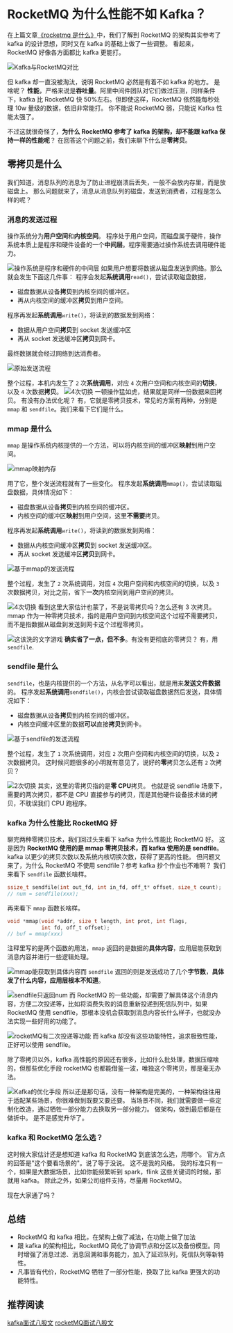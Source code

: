 # RocketMQ 为什么性能不如 Kafka？

在上篇文章[《rocketmq 是什么》](/中间件/rocketmq/核心知识点/RocketMQ是什么)中，我们了解到 RocketMQ 的架构其实参考了 kafka 的设计思想，同时又在 kafka 的基础上做了一些调整。
看起来，RocketMQ 好像各方面都比 kafka 更能打。

![Kafka与RocketMQ对比](https://cdn.xiaobaidebug.top/1722555605803.jpeg)

但 kafka 却一直没被淘汰，说明 RocketMQ 必然是有着不如 kafka 的地方。
是啥呢？
**性能**，严格来说是**吞吐量**。阿里中间件团队对它们做过压测，同样条件下，kafka 比 RocketMQ 快 50%左右。但即使这样，RocketMQ 依然能每秒处理 10w 量级的数据，依旧非常能打。
你不能说 RocketMQ 弱，只能说 Kafka 性能太强了。

不过这就很奇怪了，**为什么 RocketMQ 参考了 kafka 的架构，却不能跟 kafka 保持一样的性能呢**？
在回答这个问题之前，我们来聊下什么是**零拷贝**。

## 零拷贝是什么

我们知道，消息队列的消息为了防止进程崩溃后丢失，一般不会放内存里，而是放磁盘上。
那么问题就来了，消息从消息队列的磁盘，发送到消费者，过程是怎么样的呢？

### 消息的发送过程

操作系统分为**用户空间**和**内核空间**。
程序处于用户空间，而磁盘属于硬件，操作系统本质上是程序和硬件设备的一个**中间层**。程序需要通过操作系统去调用硬件能力。

![操作系统是程序和硬件的中间层](https://cdn.xiaobaidebug.top/1722555643564.jpeg)
如果用户想要将数据从磁盘发送到网络。那么就会发生下面这几件事：
程序会发起**系统调用**`read()`，尝试读取磁盘数据，

- 磁盘数据从设备**拷贝**到内核空间的缓冲区。
- 再从内核空间的缓冲区**拷贝**到用户空间。

程序再发起**系统调用**`write()`，将读到的数据发到网络：

- 数据从用户空间**拷贝**到 socket 发送缓冲区
- 再从 socket 发送缓冲区**拷贝**到网卡。

最终数据就会经过网络到达消费者。

![原始发送流程](https://cdn.xiaobaidebug.top/1722555691634.jpeg)

整个过程，本机内发生了 `2` 次**系统调用**，对应 `4` 次用户空间和内核空间的**切换**，以及 `4` 次数据**拷贝**。
![4次切换](https://cdn.xiaobaidebug.top/1722555706861.jpeg)
一顿操作猛如虎，结果就是同样一份数据来回拷贝。
有没有办法优化呢？
有，它就是零拷贝技术，常见的方案有两种，分别是 `mmap` 和 `sendfile`。我们来看下它们是什么。

### mmap 是什么

`mmap` 是操作系统内核提供的一个方法，可以将内核空间的缓冲区**映射**到用户空间。

![mmap映射内存](https://cdn.xiaobaidebug.top/1722555730034.jpeg)

用了它，整个发送流程就有了一些变化。
程序发起**系统调用**`mmap()`，尝试读取磁盘数据，具体情况如下：

- 磁盘数据从设备**拷贝**到内核空间的缓冲区。
- 内核空间的缓冲区**映射**到用户空间，这里**不需要**拷贝。

程序再发起**系统调用**`write()`，将读到的数据发到网络：

- 数据从内核空间缓冲区**拷贝**到 socket 发送缓冲区。
- 再从 socket 发送缓冲区**拷贝**到网卡。

![基于mmap的发送流程](https://cdn.xiaobaidebug.top/1722555757439.jpeg)

整个过程，发生了 `2` 次系统调用，对应 `4` 次用户空间和内核空间的切换，以及 `3` 次数据拷贝，对比之前，省下**一次**内核空间到用户空间的拷贝。

![4次切换](https://cdn.xiaobaidebug.top/1722555796816.jpeg)
看到这里大家估计也蒙了，不是说零拷贝吗？怎么还有 3 次拷贝。
mmap 作为一种零拷贝技术，指的是用户空间到内核空间这个过程不需要拷贝，而不是指数据从磁盘到发送到网卡这个过程零拷贝。

![这该洗的文字游戏](https://cdn.xiaobaidebug.top/1722555810648.jpeg)
**确实省了一点，但不多**。有没有更彻底的零拷贝？
有，用 `sendfile`.

### sendfile 是什么

`sendfile`，也是内核提供的一个方法，从名字可以看出，就是用来**发送文件数据**的。
程序发起**系统调用**`sendfile()`，内核会尝试读取磁盘数据然后发送，具体情况如下：

- 磁盘数据从设备**拷贝**到内核空间的缓冲区。
- 内核空间缓冲区里的数据**可以**直接**拷贝**到网卡。

![基于sendfile的发送流程](https://cdn.xiaobaidebug.top/1722555899562.jpeg)

整个过程，发生了 `1` 次系统调用，对应 `2` 次用户空间和内核空间的切换，以及 `2` 次数据拷贝。
这时候问题很多的小明就有意见了，说好的**零**拷贝怎么还有 `2` 次拷贝？

![2次切换](https://cdn.xiaobaidebug.top/1722555845114.jpeg)
其实，这里的零拷贝指的是**零 CPU**拷贝。
也就是说 sendfile 场景下，需要的两次拷贝，都不是 CPU 直接参与的拷贝，而是其他硬件设备技术做的拷贝，不耽误我们 CPU 跑程序。

### kafka 为什么性能比 RocketMQ 好

聊完两种零拷贝技术，我们回过头来看下 kafka 为什么性能比 RocketMQ 好。
这是因为 **RocketMQ 使用的是 mmap 零拷贝技术，而 kafka 使用的是 sendfile**。kafka 以更少的拷贝次数以及系统内核切换次数，获得了更高的性能。
但问题又来了，为什么 RocketMQ 不使用 sendfile？参考 kafka 抄个作业也不难啊？
我们来看下 `sendfile` 函数长啥样。

```c
ssize_t sendfile(int out_fd, int in_fd, off_t* offset, size_t count);
// num = sendfile(xxx);
```

再来看下 `mmap` 函数长啥样。

```c
void *mmap(void *addr, size_t length, int prot, int flags,
           int fd, off_t offset);
// buf = mmap(xxx)
```

注释里写的是两个函数的用法，`mmap` 返回的是数据的**具体内容**，应用层能获取到消息内容并进行一些逻辑处理。

![mmap能获取到具体内容](https://cdn.xiaobaidebug.top/1722555950668.jpeg)而 `sendfile` 返回的则是发送成功了几个**字节数**，**具体发了什么内容，应用层根本不知道**。

![sendfile只返回num](https://cdn.xiaobaidebug.top/1722555968565.jpeg)
而 RocketMQ 的一些功能，却需要了解具体这个消息内容，方便二次投递等，比如将消费失败的消息重新投递到死信队列中，如果 RocketMQ 使用 sendfile，那根本没机会获取到消息内容长什么样子，也就没办法实现一些好用的功能了。

![rocketMQ有二次投递等功能](https://cdn.xiaobaidebug.top/1722556008636.jpeg)
而 kafka 却没有这些功能特性，追求极致性能，正好可以使用 sendfile。

除了零拷贝以外，kafka 高性能的原因还有很多，比如什么批处理，数据压缩啥的，但那些优化手段 rocketMQ 也都能借鉴一波，唯独这个零拷贝，那是毫无办法。

![Kafka的优化手段](https://cdn.xiaobaidebug.top/1722556052377.jpeg)
所以还是那句话，没有一种架构是完美的，一种架构往往用于适配某些场景，你很难做到既要又要还要。
当场景不同，我们就需要做一些定制化改造，通过牺牲一部分能力去换取另一部分能力。
做架构，做到最后都是在做折中。
是不是感觉升华了。

### kafka 和 RocketMQ 怎么选？

这时候大家估计还是想知道 kafka 和 RocketMQ 到底该怎么选，用哪个。
官方点的回答是"这个要看场景的"。说了等于没说。
这不是我的风格。
我的标准只有一个，如果是大数据场景，比如你能频繁听到 spark，flink 这些关键词的时候，那就用 kafka。
除此之外，如果公司组件支持，尽量用 RocketMQ。

现在大家通了吗？

## 总结

- RocketMQ 和 kafka 相比，在架构上做了减法，在功能上做了加法
- 跟 kafka 的架构相比，RocketMQ 简化了协调节点和分区以及备份模型。同时增强了消息过滤、消息回溯和事务能力，加入了延迟队列，死信队列等新特性。
- 凡事皆有代价，RocketMQ 牺牲了一部分性能，换取了比 kafka 更强大的功能特性。



## 推荐阅读
[kafka面试八股文](/中间件/kafka/面试题)
[rocketMQ面试八股文](/中间件/rocketmq/面试题)
